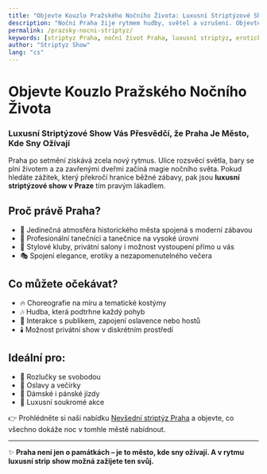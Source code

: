 ```yaml
---
title: "Objevte Kouzlo Pražského Nočního Života: Luxusní Striptýzové Show Vás Přesvědčí, že Praha Je Město, Kde Sny Ožívají"
description: "Noční Praha žije rytmem hudby, světel a vzrušení. Objevte luxusní striptýzové show, které promění vaši noc v nezapomenutný zážitek. Praha je město, kde sny ožívají!"
permalink: /prazsky-nocni-striptyz/
keywords: [striptyz Praha, noční život Praha, luxusní striptýz, erotické show Praha, striptýzové bary, rozlučka Praha]
author: "Striptyz Show"
lang: "cs"
---
```


# Objevte Kouzlo Pražského Nočního Života  
### Luxusní Striptýzové Show Vás Přesvědčí, že Praha Je Město, Kde Sny Ožívají

Praha po setmění získává zcela nový rytmus. Ulice rozsvěcí světla, bary se plní životem a za zavřenými dveřmi začíná magie nočního světa. Pokud hledáte zážitek, který překročí hranice běžné zábavy, pak jsou **luxusní striptýzové show v Praze** tím pravým lákadlem.

## Proč právě Praha?

- 🌃 Jedinečná atmosféra historického města spojená s moderní zábavou  
- 💃 Profesionální tanečníci a tanečnice na vysoké úrovni  
- 🥂 Stylové kluby, privátní salony i možnost vystoupení přímo u vás  
- 🎭 Spojení elegance, erotiky a nezapomenutelného večera

## Co můžete očekávat?

- 🔥 Choreografie na míru a tematické kostýmy  
- 🎶 Hudba, která podtrhne každý pohyb  
- 👀 Interakce s publikem, zapojení oslavence nebo hostů  
- 🕯️ Možnost privátní show v diskrétním prostředí

## Ideální pro:

- 👰 Rozlučky se svobodou  
- 🎉 Oslavy a večírky  
- 🕺 Dámské i pánské jízdy  
- 💎 Luxusní soukromé akce

👉 Prohlédněte si naši nabídku [Nevšední striptýz Praha](https://www.striptyz-show.cz/striptyz-praha/) a objevte, co všechno dokáže noc v tomhle městě nabídnout.

---

✨ **Praha není jen o památkách – je to město, kde sny ožívají. A v rytmu luxusní strip show možná zažijete ten svůj.**
